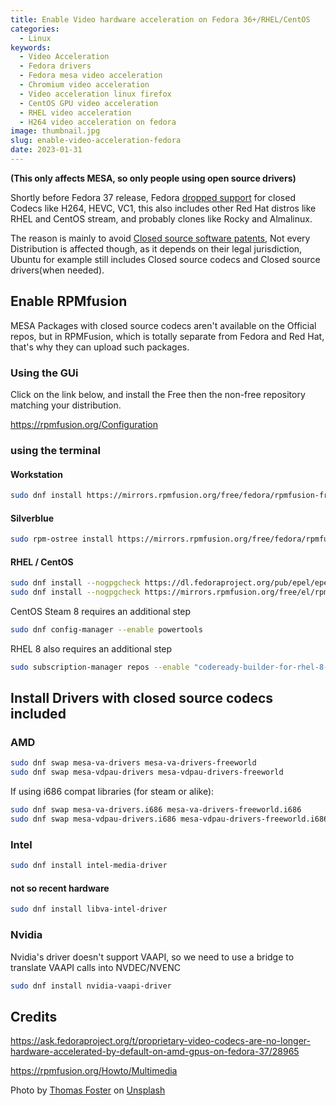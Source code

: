 ```yaml
---
title: Enable Video hardware acceleration on Fedora 36+/RHEL/CentOS
categories:
  - Linux
keywords:
  - Video Acceleration
  - Fedora drivers
  - Fedora mesa video acceleration
  - Chromium video acceleration
  - Video acceleration linux firefox
  - CentOS GPU video acceleration
  - RHEL video acceleration
  - H264 video acceleration on fedora
image: thumbnail.jpg
slug: enable-video-acceleration-fedora
date: 2023-01-31
---
```

**(This only affects MESA, so only people using open source drivers)**
  
Shortly before Fedora 37 release, Fedora [dropped support](https://src.fedoraproject.org/rpms/mesa/c/94ef544b3f2125912dfbff4c6ef373fe49806b52?branch=rawhide) for closed Codecs like H264, HEVC, VC1, this also includes other Red Hat distros like RHEL and CentOS stream, and probably clones like Rocky and Almalinux.

The reason is mainly to avoid [Closed source software patents](https://www.phoronix.com/news/Mesa-Optional-Video-Codecs), Not every Distribution is affected though, as it depends on their legal jurisdiction, Ubuntu for example still includes Closed source codecs and Closed source drivers(when needed).

## Enable RPMfusion
MESA Packages with closed source codecs aren't available on the Official repos, but in RPMFusion, which is totally separate from Fedora and Red Hat, that's why they can upload such packages.

### Using the GUi

Click on the link below, and install the Free then the non-free repository matching your distribution.

https://rpmfusion.org/Configuration

### using the terminal

#### Workstation

```bash
sudo dnf install https://mirrors.rpmfusion.org/free/fedora/rpmfusion-free-release-$(rpm -E %fedora).noarch.rpm https://mirrors.rpmfusion.org/nonfree/fedora/rpmfusion-nonfree-release-$(rpm -E %fedora).noarch.rpm
```

#### Silverblue

```bash
sudo rpm-ostree install https://mirrors.rpmfusion.org/free/fedora/rpmfusion-free-release-$(rpm -E %fedora).noarch.rpm https://mirrors.rpmfusion.org/nonfree/fedora/rpmfusion-nonfree-release-$(rpm -E %fedora).noarch.rpm
```
#### RHEL / CentOS

```bash
sudo dnf install --nogpgcheck https://dl.fedoraproject.org/pub/epel/epel-release-latest-$(rpm -E %rhel).noarch.rpm
sudo dnf install --nogpgcheck https://mirrors.rpmfusion.org/free/el/rpmfusion-free-release-$(rpm -E %rhel).noarch.rpm https://mirrors.rpmfusion.org/nonfree/el/rpmfusion-nonfree-release-$(rpm -E %rhel).noarch.rpm
```

CentOS Steam 8 requires an additional step
```bash
sudo dnf config-manager --enable powertools
```
RHEL 8 also requires an additional step
```bash
sudo subscription-manager repos --enable "codeready-builder-for-rhel-8-$(uname -m)-rpms"
```

## Install Drivers with closed source codecs included

### AMD
```bash
sudo dnf swap mesa-va-drivers mesa-va-drivers-freeworld
sudo dnf swap mesa-vdpau-drivers mesa-vdpau-drivers-freeworld
```

If using i686 compat libraries (for steam or alike):
```bash
sudo dnf swap mesa-va-drivers.i686 mesa-va-drivers-freeworld.i686
sudo dnf swap mesa-vdpau-drivers.i686 mesa-vdpau-drivers-freeworld.i686
```

### Intel
```bash
sudo dnf install intel-media-driver
```

#### not so recent hardware
```bash
sudo dnf install libva-intel-driver
```

### Nvidia
Nvidia's driver doesn't support VAAPI, so we need to use a bridge to translate VAAPI calls into NVDEC/NVENC
```bash
sudo dnf install nvidia-vaapi-driver
```

## Credits

https://ask.fedoraproject.org/t/proprietary-video-codecs-are-no-longer-hardware-accelerated-by-default-on-amd-gpus-on-fedora-37/28965

https://rpmfusion.org/Howto/Multimedia

Photo by [Thomas Foster](https://unsplash.com/it/@thomasfos?utm_source=unsplash&utm_medium=referral&utm_content=creditCopyText)</a> on [Unsplash](https://unsplash.com/photos/vWgoeEYdtIY?utm_source=unsplash&utm_medium=referral&utm_content=creditCopyText)
  